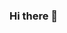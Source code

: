 ### Hi there 👋

<!--
**vandusaga/vandusaga** is a ✨ _special_ ✨ repository because its `README.md` (this file) appears on your GitHub profile.

#include <vandus.hpp>
